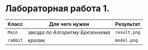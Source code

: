 # Лабораторная работа 1.

|Класс|Для чего нужен|Результат|
|-|---|---|
| `Main` | *звезда по Алгоритму Брезенхема* | `result.png` |
| `rabbit` | *кролик* | `model.png` |
